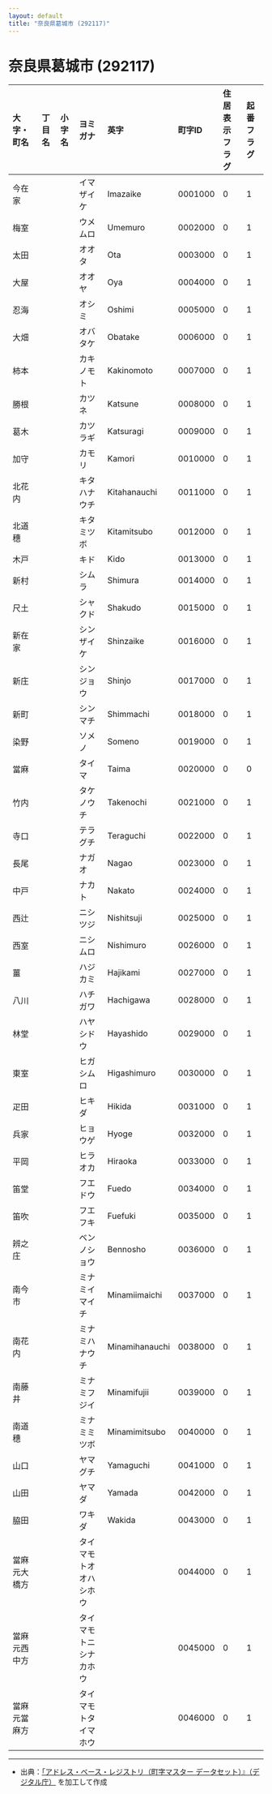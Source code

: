 ```yaml
---
layout: default
title: "奈良県葛城市 (292117)"
---
```


# 奈良県葛城市 (292117)

| 大字・町名 | 丁目名 | 小字名 | ヨミガナ | 英字 | 町字ID | 住居表示フラグ | 起番フラグ |
|:---|:---|:---|:---|:---|:---|:---|:---|
| 今在家 |  |  | イマザイケ | Imazaike | 0001000 | 0 | 1 |
| 梅室 |  |  | ウメムロ | Umemuro | 0002000 | 0 | 1 |
| 太田 |  |  | オオタ | Ota | 0003000 | 0 | 1 |
| 大屋 |  |  | オオヤ | Oya | 0004000 | 0 | 1 |
| 忍海 |  |  | オシミ | Oshimi | 0005000 | 0 | 1 |
| 大畑 |  |  | オバタケ | Obatake | 0006000 | 0 | 1 |
| 柿本 |  |  | カキノモト | Kakinomoto | 0007000 | 0 | 1 |
| 勝根 |  |  | カツネ | Katsune | 0008000 | 0 | 1 |
| 葛木 |  |  | カツラギ | Katsuragi | 0009000 | 0 | 1 |
| 加守 |  |  | カモリ | Kamori | 0010000 | 0 | 1 |
| 北花内 |  |  | キタハナウチ | Kitahanauchi | 0011000 | 0 | 1 |
| 北道穗 |  |  | キタミツボ | Kitamitsubo | 0012000 | 0 | 1 |
| 木戸 |  |  | キド | Kido | 0013000 | 0 | 1 |
| 新村 |  |  | シムラ | Shimura | 0014000 | 0 | 1 |
| 尺土 |  |  | シャクド | Shakudo | 0015000 | 0 | 1 |
| 新在家 |  |  | シンザイケ | Shinzaike | 0016000 | 0 | 1 |
| 新庄 |  |  | シンジョウ | Shinjo | 0017000 | 0 | 1 |
| 新町 |  |  | シンマチ | Shimmachi | 0018000 | 0 | 1 |
| 染野 |  |  | ソメノ | Someno | 0019000 | 0 | 1 |
| 當麻 |  |  | タイマ | Taima | 0020000 | 0 | 0 |
| 竹内 |  |  | タケノウチ | Takenochi | 0021000 | 0 | 1 |
| 寺口 |  |  | テラグチ | Teraguchi | 0022000 | 0 | 1 |
| 長尾 |  |  | ナガオ | Nagao | 0023000 | 0 | 1 |
| 中戸 |  |  | ナカト | Nakato | 0024000 | 0 | 1 |
| 西辻 |  |  | ニシツジ | Nishitsuji | 0025000 | 0 | 1 |
| 西室 |  |  | ニシムロ | Nishimuro | 0026000 | 0 | 1 |
| 薑 |  |  | ハジカミ | Hajikami | 0027000 | 0 | 1 |
| 八川 |  |  | ハチガワ | Hachigawa | 0028000 | 0 | 1 |
| 林堂 |  |  | ハヤシドウ | Hayashido | 0029000 | 0 | 1 |
| 東室 |  |  | ヒガシムロ | Higashimuro | 0030000 | 0 | 1 |
| 疋田 |  |  | ヒキダ | Hikida | 0031000 | 0 | 1 |
| 兵家 |  |  | ヒョウゲ | Hyoge | 0032000 | 0 | 1 |
| 平岡 |  |  | ヒラオカ | Hiraoka | 0033000 | 0 | 1 |
| 笛堂 |  |  | フエドウ | Fuedo | 0034000 | 0 | 1 |
| 笛吹 |  |  | フエフキ | Fuefuki | 0035000 | 0 | 1 |
| 辨之庄 |  |  | ベンノショウ | Bennosho | 0036000 | 0 | 1 |
| 南今市 |  |  | ミナミイマイチ | Minamiimaichi | 0037000 | 0 | 1 |
| 南花内 |  |  | ミナミハナウチ | Minamihanauchi | 0038000 | 0 | 1 |
| 南藤井 |  |  | ミナミフジイ | Minamifujii | 0039000 | 0 | 1 |
| 南道穗 |  |  | ミナミミツボ | Minamimitsubo | 0040000 | 0 | 1 |
| 山口 |  |  | ヤマグチ | Yamaguchi | 0041000 | 0 | 1 |
| 山田 |  |  | ヤマダ | Yamada | 0042000 | 0 | 1 |
| 脇田 |  |  | ワキダ | Wakida | 0043000 | 0 | 1 |
| 當麻元大橋方 |  |  | タイマモトオオハシホウ |  | 0044000 | 0 | 1 |
| 當麻元西中方 |  |  | タイマモトニシナカホウ |  | 0045000 | 0 | 1 |
| 當麻元當麻方 |  |  | タイマモトタイマホウ |  | 0046000 | 0 | 1 |

---

- 出典：[「アドレス・ベース・レジストリ（町字マスター データセット）』（デジタル庁）](https://www.digital.go.jp/policies/base_registry_address/) を加工して作成